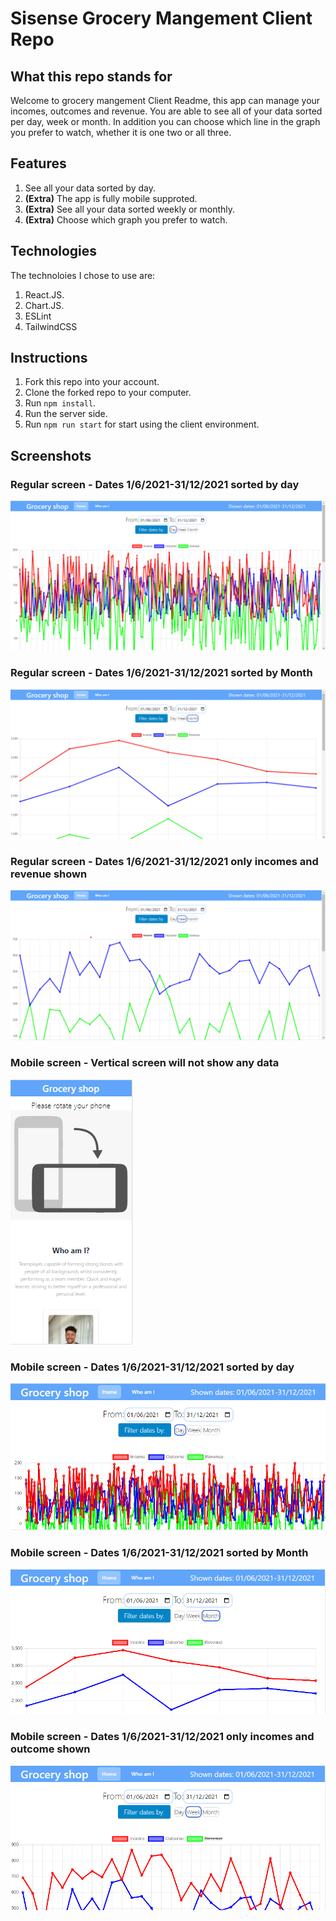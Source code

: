 # Sisense Grocery Mangement Client Repo

## What this repo stands for

Welcome to grocery mangement Client Readme, this app can manage your incomes, outcomes and revenue.
You are able to see all of your data sorted per day, week or month.
In addition you can choose which line in the graph you prefer to watch, whether it is one two or all three.

## Features

1. See all your data sorted by day.
2. **(Extra)** The app is fully mobile supproted.
3. **(Extra)** See all your data sorted weekly or monthly.
4. **(Extra)** Choose which graph you prefer to watch.

## Technologies

The technoloies I chose to use are:

1. React.JS.
2. Chart.JS.
3. ESLint
4. TailwindCSS

## Instructions

1. Fork this repo into your account.
2. Clone the forked repo to your computer.
3. Run `npm install`.
4. Run the server side.
5. Run `npm run start` for start using the client environment.

## Screenshots

### Regular screen - Dates 1/6/2021-31/12/2021 sorted by day

![Example](./screenshots/SortedDay_RegularScreen.png)

### Regular screen - Dates 1/6/2021-31/12/2021 sorted by Month

![Example](./screenshots/SortedMonth_RegularScreen.png)

### Regular screen - Dates 1/6/2021-31/12/2021 only incomes and revenue shown

![Example](./screenshots/SortedWeekIncomeRevenue_RegularScreen.png)

### Mobile screen - Vertical screen will not show any data

![Example](./screenshots/Vertical_MobileScreen.png)

### Mobile screen - Dates 1/6/2021-31/12/2021 sorted by day

![Example](./screenshots/SortedDay_MobileScreen.png)

### Mobile screen - Dates 1/6/2021-31/12/2021 sorted by Month

![Example](./screenshots/SortedMonth_MobileScreen.png)

### Mobile screen - Dates 1/6/2021-31/12/2021 only incomes and outcome shown

![Example](./screenshots/SortedWeekIncomeOutcome_MobileScreen.png)
